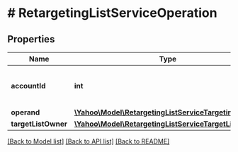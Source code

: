 # # RetargetingListServiceOperation

## Properties

Name | Type | Description | Notes
------------ | ------------- | ------------- | -------------
**accountId** | **int** | &lt;div lang&#x3D;\&quot;ja\&quot;&gt;アカウントIDです。&lt;/div&gt;&lt;div lang&#x3D;\&quot;en\&quot;&gt;Account ID.&lt;/div&gt; | 
**operand** | [**\Yahoo\Model\RetargetingListServiceTargetingList[]**](RetargetingListServiceTargetingList.md) |  | 
**targetListOwner** | [**\Yahoo\Model\RetargetingListServiceTargetListOwner**](RetargetingListServiceTargetListOwner.md) |  | [optional] 

[[Back to Model list]](../../README.md#documentation-for-models) [[Back to API list]](../../README.md#documentation-for-api-endpoints) [[Back to README]](../../README.md)


